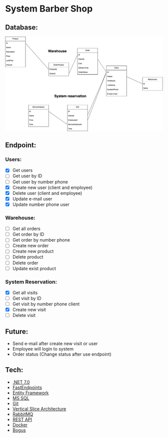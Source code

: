 # System Barber Shop
## Database:
![Database](Files/BarberShopDatabase.png)

## Endpoint:

### Users:

- [x] Get users
- [ ] Get user by ID
- [ ] Get user by number phone
- [x] Create new user (client and employee)
- [x] Delete user (client and employee)
- [x] Update e-mail user
- [x] Update number phone user

### Warehouse:

- [ ] Get all orders
- [ ] Get order by ID
- [ ] Get order by number phone
- [ ] Create new order
- [ ] Create new product
- [ ] Delete product
- [ ] Delete order
- [ ] Update exist product

### System Reservation:

- [x] Get all visits
- [ ] Get visit by ID
- [ ] Get visit by number phone client
- [x] Create new visit
- [ ] Delete visit

## Future:
- Send e-mail after create new visit or user
- Employee will login to system
- Order status (Change status after use endpoint)

## Tech:

* [.NET 7.0](https://dotnet.microsoft.com/en-us/download/dotnet/7.0)
* [FastEndpoints](https://fast-endpoints.com/)
* [Entity Framework](https://learn.microsoft.com/en-us/ef/)
* [MS SQL](https://www.microsoft.com/pl-pl/sql-server/sql-server-downloads)
* [Git](https://git-scm.com/)
* [Vertical Slice Architecture](https://code-maze.com/vertical-slice-architecture-aspnet-core/)
* [RabbitMQ](https://www.rabbitmq.com/)
* [REST API](https://www.ibm.com/pl-pl/cloud/learn/rest-apis)
* [Docker](https://www.docker.com/)
* [Bogus](https://github.com/bchavez/Bogus)

